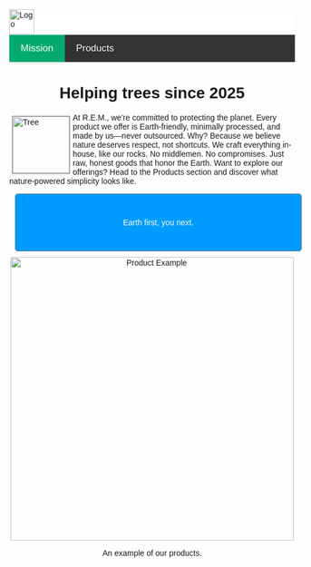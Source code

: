 <!DOCTYPE html>
<html lang="en">
<head>
  <meta charset="UTF-8">
  <meta name="viewport" content="width=device-width, initial-scale=1.0">
  <title>R.e.m</title>
  <style>
    body {
      margin: 0;
      font-family: sans-serif;
    }
    h1 {
      text-align: center;
      font-family: sans-serif;
    }
    nav {
      background-color: white;
      width: 100%;
      height: 45px;
    }
    .topnav {
      background-color: #333;
      overflow: hidden;
    }
    .topnav a {
      float: left;
      color: #f2f2f2;
      text-align: center;
      padding: 14px 20px;
      text-decoration: none;
      font-size: 17px;
    }
    .topnav a:hover {
      background-color: #ddd;
      color: black;
    }
    .topnav a.active {
      background-color: #04AA6D;
      color: white;
    }
    .img {
      float: left;
      border: 1px solid gray;
      margin: 5px;
      clear: right;
    }
    article {
      background-color: #009bff;
      width: 100%;
      height: 100px;
      color: white;
      border-radius: 5px;
      border: 1px solid gray;
      margin: 10px;
      text-align: center;
      display: flex;
      justify-content: center;
      align-items: center;
    }
    .p {
      text-align: center;
    }
  </style>
</head>
<body>

  <nav>
    <img src="https://static.vecteezy.com/system/resources/previews/043/765/969/original/tree-logo-design-illustration-vector.jpg" width="44" height="44" alt="Logo">
  </nav>

  <div class="topnav">
    <a class="active" href="index.html">Mission</a>
    <a href="about.html">Products</a>
  </div>

  <h1>Helping trees since 2025</h1>

  <img class="img" src="https://essextreebrothers.co.uk/wp-content/uploads/2019/08/chelmsford-oak-tree-.jpg" width="100" height="100" alt="Tree">

  <p>
    At R.E.M., we’re committed to protecting the planet. Every product we offer is Earth-friendly, minimally processed, and made by us—never outsourced. Why? Because we believe nature deserves respect, not shortcuts.
    We craft everything in-house, like our rocks. No middlemen. No compromises. Just raw, honest goods that honor the Earth.
    Want to explore our offerings? Head to the Products section and discover what nature-powered simplicity looks like.
  </p>

  <div style="text-align: center;">
    <article>Earth first, you next.</article>
  </div>

  <div style="text-align: center;">
    <img src="https://th.bing.com/th/id/OIP.KXm87Ae5z8-xZID_rS3svgHaGK?w=216&h=180&c=7&r=0&o=7&dpr=1.4&pid=1.7&rm=3" width="500" height="500" alt="Product Example">
  </div>

  <p class="p">An example of our products.</p>

</body>
</html>


